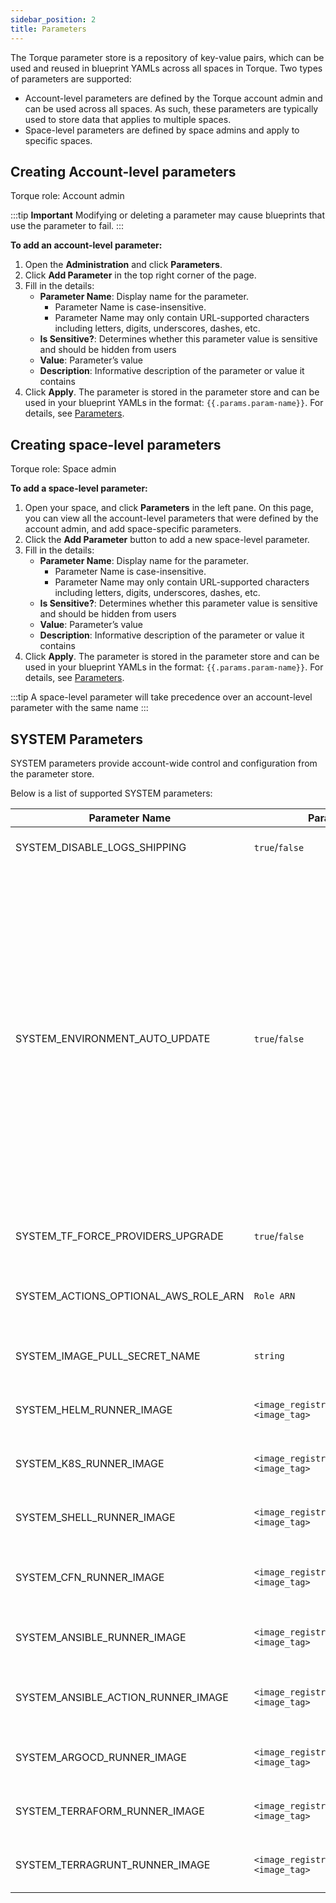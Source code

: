 ```yaml
---
sidebar_position: 2
title: Parameters
---
```


The Torque parameter store is a repository of key-value pairs, which can be used and reused in blueprint YAMLs across all spaces in Torque. Two types of parameters are supported: 
* Account-level parameters are defined by the Torque account admin and can be used across all spaces. As such, these parameters are typically used to store data that applies to multiple spaces.
* Space-level parameters are defined by space admins and apply to specific spaces. 

## Creating Account-level parameters

Torque role: Account admin

:::tip __Important__
Modifying or deleting a parameter may cause blueprints that use the parameter to fail.
:::

__To add an account-level parameter:__

1. Open the __Administration__ and click __Parameters__.
2. Click __Add Parameter__ in the top right corner of the page.
3. Fill in the details:
   * __Parameter Name__: Display name for the parameter.
     * Parameter Name is case-insensitive.
     * Parameter Name may only contain URL-supported characters including letters, digits, underscores, dashes, etc.
   * __Is Sensitive?__: Determines whether this parameter value is sensitive and should be hidden from users
   * __Value__: Parameter’s value
   * __Description__: Informative description of the parameter or value it contains
4. Click __Apply__.
   The parameter is stored in the parameter store and can be used in your blueprint YAMLs in the format: ```{{.params.param-name}}```. For details, see [Parameters](/blueprint-designer-guide/blueprints/blueprints-yaml-structure#parameters).

## Creating space-level parameters

Torque role: Space admin

__To add a space-level parameter:__

1. Open your space, and click __Parameters__ in the left pane. On this page, you can view all the account-level parameters that were defined by the account admin, and add space-specific parameters. 
2. Click the __Add Parameter__ button to add a new space-level parameter.
3. Fill in the details:
   * __Parameter Name__: Display name for the parameter.
     * Parameter Name is case-insensitive.
     * Parameter Name may only contain URL-supported characters including letters, digits, underscores, dashes, etc.
   * __Is Sensitive?__: Determines whether this parameter value is sensitive and should be hidden from users
   * __Value__: Parameter’s value
   * __Description__: Informative description of the parameter or value it contains
4. Click __Apply__.
   The parameter is stored in the parameter store and can be used in your blueprint YAMLs in the format: ```{{.params.param-name}}```. For details, see [Parameters](/blueprint-designer-guide/blueprints/blueprints-yaml-structure#parameters).

:::tip 
A space-level parameter will take precedence over an account-level parameter with the same name
:::

## SYSTEM Parameters

SYSTEM parameters provide account-wide control and configuration from the parameter store. 

Below is a list of supported SYSTEM parameters:

| Parameter Name                     | Parameter Values                                      | Description                                                                                     |
|------------------------------------|------------------------------------------------------|-------------------------------------------------------------------------------------------------|
| SYSTEM_DISABLE_LOGS_SHIPPING       | `true`/`false`                                           | Disables logs shipping in Runner                                                        |
| SYSTEM_ENVIRONMENT_AUTO_UPDATE     | `true`/`false`                                           | Account or space-level parameter. Parameter flag for "force" update on any grain code-changes detection for all of the environments in the space. Auto updates the grain when changes are found in the sources defined in the workspace-directories. It should take up to 3 minutes to see the changes and initiate the automatic update. |
| SYSTEM_TF_FORCE_PROVIDERS_UPGRADE  | `true`/`false`                                           | `true` ⇒ Terraform init will run with `--upgrade` flag                                         |
| SYSTEM_ACTIONS_OPTIONAL_AWS_ROLE_ARN | `Role ARN`                                           | ARN of target role to use for Ansible built-in actions in this space                           |
| SYSTEM_IMAGE_PULL_SECRET_NAME      | `string`                                               | Name of secret that needs to be used to pull images                                            |
| SYSTEM_HELM_RUNNER_IMAGE           | `<image_registry_address>/<image_name>:<image_tag>`  | Non-default image location for Helm grain runner                                               |
| SYSTEM_K8S_RUNNER_IMAGE            | `<image_registry_address>/<image_name>:<image_tag>`  | Non-default image location for K8s grain runner                                                |
| SYSTEM_SHELL_RUNNER_IMAGE          | `<image_registry_address>/<image_name>:<image_tag>`  | Non-default image location for Shell grain runner                                              |
| SYSTEM_CFN_RUNNER_IMAGE            | `<image_registry_address>/<image_name>:<image_tag>`  | Non-default image location for CloudFormation grain runner                                     |
| SYSTEM_ANSIBLE_RUNNER_IMAGE        | `<image_registry_address>/<image_name>:<image_tag>`  | Non-default image location for Ansible grain runner                                            |
| SYSTEM_ANSIBLE_ACTION_RUNNER_IMAGE | `<image_registry_address>/<image_name>:<image_tag>`  | Non-default image location for Ansible built-in Actions runner                                 |
| SYSTEM_ARGOCD_RUNNER_IMAGE         | `<image_registry_address>/<image_name>:<image_tag>`  | Non-default image location for ArgoCD grain runner                                             |
| SYSTEM_TERRAFORM_RUNNER_IMAGE      | `<image_registry_address>/<image_name>:<image_tag>`  | Non-default image location for Terraform grain runner                                           |
| SYSTEM_TERRAGRUNT_RUNNER_IMAGE     | `<image_registry_address>/<image_name>:<image_tag>`  | Non-default image location for Terragrunt grain runner                                         |



